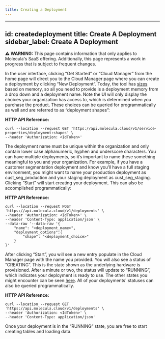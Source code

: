 ```yaml
---
title: Creating a Deployment
---
```


---
id: createdeployment
title: Create A Deployment
sidebar_label: Create A Deployment
---

 **⚠ WARNING:** This page contains information that only applies to Molecula's SaaS offering. Additionally, this page represents a work in progress that is subject to frequent changes. 


In the user interface, clicking “Get Started” or “Cloud Manager” from the home page will direct you to the Cloud Manager page where you can create a deployment by clicking “New Deployment”. Today, the tool has [sizes](/setting-up-featurebase/saas/deployments-overview#sizes) based on memory, so all you need to provide is a deployment memory from a drop down and a deployment name. Note the UI will only display the choices your organization has access to, which is determined when you purchase the product. These choices can be queried for programmatically as well and are referred to as “deployment shapes”:


**HTTP API Reference:**
```shell
curl --location --request GET 'https://api.molecula.cloud/v1/service-properties/deployment:shapes' \
--header 'Authorization: <IdToken>' 
```

The deployment name must be unique within the organization and only contain lower case alphanumeric, hyphen and underscore characters. You can have multiple deployments, so it’s important to name these something meaningful to you and your organization. For example, if you have a customer segmentation deployment and know you’ll have a full staging environment, you might want to name your production deployment as cust_seg_production and your staging deployment as cust_seg_staging. Clicking “Start” will start creating your deployment. This can also be accomplished programmatically:

**HTTP API Reference:**
```shell
curl --location --request POST 'https://api.molecula.cloud/v1/deployments' \
--header 'Authorization: <IdToken>' \
--header 'Content-Type: application/json' \
--data-raw '--data-raw '{
    "name": "<deployment_name>",
    "deployment_options":{
        "shape": "<deployment_choice>"
    }
}'
```

After clicking “Start”, you will see a new entry populate in the Cloud Manager page with the name you provided. You will also see a status of “CREATING”. This is the state shown as the underlying hardware is provisioned. After a minute or two, the status will update to “RUNNING”, which indicates your deployment is ready to use. The other states you might encounter can be seen [here](/setting-up-featurebase/saas/deployments-overview#states). All of your deployments' statuses can also be queried programmatically.

**HTTP API Reference:**
```shell
curl --location --request GET 'https://api.molecula.cloud/v1/deployments' \
--header 'Authorization: <IdToken>' \
--header 'Content-Type: application/json' 
```

Once your deployment is in the “RUNNING” state, you are free to start creating tables and loading data.
